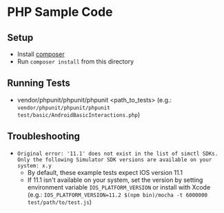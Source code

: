 # PHP Sample Code

## Setup

* Install [composer](https://getcomposer.org/)
* Run `composer install` from this directory

## Running Tests

* vendor/phpunit/phpunit/phpunit <path_to_tests> (e.g.: `vendor/phpunit/phpunit/phpunit test/basic/AndroidBasicInteractions.php`)

## Troubleshooting

* ```Original error: '11.1' does not exist in the list of simctl SDKs. Only the following Simulator SDK versions are available on your system: x.y```
  * By default, these example tests expect IOS version 11.1
  * If 11.1 isn't available on your system, set the version by setting environment variable `IOS_PLATFORM_VERSION` or install with Xcode
    (e.g.: `IOS_PLATFORM_VERSION=11.2 $(npm bin)/mocha -t 6000000 test/path/to/test.js`)